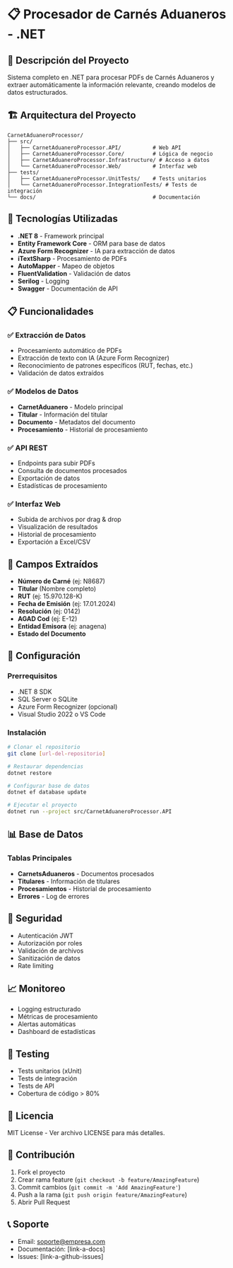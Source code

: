 # 📋 Procesador de Carnés Aduaneros - .NET

## 🎯 Descripción del Proyecto

Sistema completo en .NET para procesar PDFs de Carnés Aduaneros y extraer automáticamente la información relevante, creando modelos de datos estructurados.

## 🏗️ Arquitectura del Proyecto

```
CarnetAduaneroProcessor/
├── src/
│   ├── CarnetAduaneroProcessor.API/          # Web API
│   ├── CarnetAduaneroProcessor.Core/         # Lógica de negocio
│   ├── CarnetAduaneroProcessor.Infrastructure/ # Acceso a datos
│   └── CarnetAduaneroProcessor.Web/          # Interfaz web
├── tests/
│   ├── CarnetAduaneroProcessor.UnitTests/    # Tests unitarios
│   └── CarnetAduaneroProcessor.IntegrationTests/ # Tests de integración
└── docs/                                     # Documentación
```

## 🚀 Tecnologías Utilizadas

- **.NET 8** - Framework principal
- **Entity Framework Core** - ORM para base de datos
- **Azure Form Recognizer** - IA para extracción de datos
- **iTextSharp** - Procesamiento de PDFs
- **AutoMapper** - Mapeo de objetos
- **FluentValidation** - Validación de datos
- **Serilog** - Logging
- **Swagger** - Documentación de API

## 📋 Funcionalidades

### ✅ Extracción de Datos
- Procesamiento automático de PDFs
- Extracción de texto con IA (Azure Form Recognizer)
- Reconocimiento de patrones específicos (RUT, fechas, etc.)
- Validación de datos extraídos

### ✅ Modelos de Datos
- **CarnetAduanero** - Modelo principal
- **Titular** - Información del titular
- **Documento** - Metadatos del documento
- **Procesamiento** - Historial de procesamiento

### ✅ API REST
- Endpoints para subir PDFs
- Consulta de documentos procesados
- Exportación de datos
- Estadísticas de procesamiento

### ✅ Interfaz Web
- Subida de archivos por drag & drop
- Visualización de resultados
- Historial de procesamiento
- Exportación a Excel/CSV

## 🎯 Campos Extraídos

- **Número de Carné** (ej: N8687)
- **Titular** (Nombre completo)
- **RUT** (ej: 15.970.128-K)
- **Fecha de Emisión** (ej: 17.01.2024)
- **Resolución** (ej: 0142)
- **AGAD Cod** (ej: E-12)
- **Entidad Emisora** (ej: anagena)
- **Estado del Documento**

## 🔧 Configuración

### Prerrequisitos
- .NET 8 SDK
- SQL Server o SQLite
- Azure Form Recognizer (opcional)
- Visual Studio 2022 o VS Code

### Instalación
```bash
# Clonar el repositorio
git clone [url-del-repositorio]

# Restaurar dependencias
dotnet restore

# Configurar base de datos
dotnet ef database update

# Ejecutar el proyecto
dotnet run --project src/CarnetAduaneroProcessor.API
```

## 📊 Base de Datos

### Tablas Principales
- **CarnetsAduaneros** - Documentos procesados
- **Titulares** - Información de titulares
- **Procesamientos** - Historial de procesamiento
- **Errores** - Log de errores

## 🔐 Seguridad

- Autenticación JWT
- Autorización por roles
- Validación de archivos
- Sanitización de datos
- Rate limiting

## 📈 Monitoreo

- Logging estructurado
- Métricas de procesamiento
- Alertas automáticas
- Dashboard de estadísticas

## 🧪 Testing

- Tests unitarios (xUnit)
- Tests de integración
- Tests de API
- Cobertura de código > 80%

## 📝 Licencia

MIT License - Ver archivo LICENSE para más detalles.

## 🤝 Contribución

1. Fork el proyecto
2. Crear rama feature (`git checkout -b feature/AmazingFeature`)
3. Commit cambios (`git commit -m 'Add AmazingFeature'`)
4. Push a la rama (`git push origin feature/AmazingFeature`)
5. Abrir Pull Request

## 📞 Soporte

- Email: soporte@empresa.com
- Documentación: [link-a-docs]
- Issues: [link-a-github-issues] 